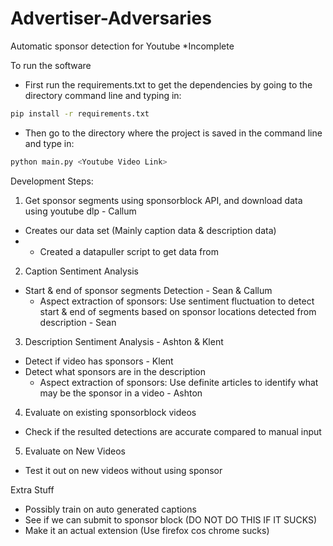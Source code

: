 # Advertiser-Adversaries
Automatic sponsor detection for Youtube *Incomplete

To run the software
- First run the requirements.txt to get the dependencies by going to the directory command line and typing in:
```bash
pip install -r requirements.txt
```
- Then go to the directory where the project is saved in the command line and type in:
```bash
python main.py <Youtube Video Link>
```
Development Steps:
1. Get sponsor segments using sponsorblock API, and download data using youtube dlp - Callum
  - Creates our data set (Mainly caption data & description data)
  -   - Created a datapuller script to get data from
2. Caption Sentiment Analysis
  - Start & end of sponsor segments Detection - Sean & Callum
      - Aspect extraction of sponsors: Use sentiment fluctuation to detect start & end of segments based on sponsor locations           detected from description - Sean
3. Description Sentiment Analysis - Ashton & Klent
  - Detect if video has sponsors - Klent
  - Detect what sponsors are in the description 
      - Aspect extraction of sponsors: Use definite articles to identify what may be the sponsor in a video - Ashton
4. Evaluate on existing sponsorblock videos
  - Check if the resulted detections are accurate compared to manual input
5. Evaluate on New Videos
  - Test it out on new videos without using sponsor

Extra Stuff
  - Possibly train on auto generated captions
  - See if we can submit to sponsor block (DO NOT DO THIS IF IT SUCKS)
  - Make it an actual extension (Use firefox cos chrome sucks)

